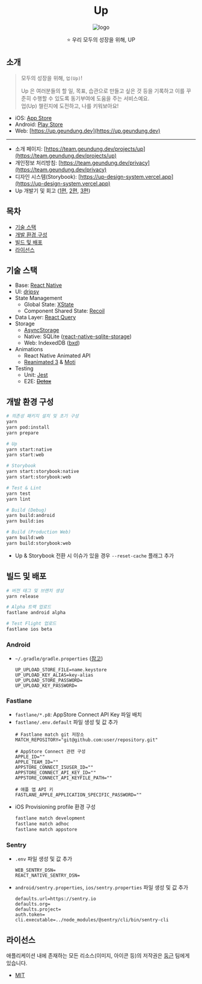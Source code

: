 <div align="center">

# Up

![logo](https://github.com/dunggeun/up/assets/26512984/dee084ee-21f7-48b0-b6bb-baeb50e46880)

⭐️ 우리 모두의 성장을 위해, UP

</div>

## 소개

> 모두의 성장을 위해, `업(Up)`!
>
> Up 은 여러분들의 할 일, 목표, 습관으로 만들고 싶은 것 등을 기록하고 이를 꾸준히 수행할 수 있도록 동기부여에 도움을 주는 서비스예요.  
> 업(Up) 챌린지에 도전하고, 나를 키워보아요!

- iOS: [App Store](https://itunes.apple.com/us/app/keynote/id6448998790)
- Android: [Play Store](https://play.google.com/store/apps/details?id=dev.geundung.up)
- Web: [https://up.geundung.dev](https://up.geundung.dev)

---

- 소개 페이지: [https://team.geundung.dev/projects/up](https://team.geundung.dev/projects/up)
- 개인정보 처리방침: [https://team.geundung.dev/privacy](https://team.geundung.dev/privacy)
- 디자인 시스템(Storybook): [https://up-design-system.vercel.app](https://up-design-system.vercel.app)
- Up 개발기 및 회고 ([1편](https://geundung.dev/118), [2편](https://geundung.dev/119), [3편](https://geundung.dev/120))


## 목차

- [기술 스택](#기술-스택)
- [개발 환경 구성](#개발-환경-구성)
- [빌드 및 배포](#빌드-및-배포)
- [라이선스](#라이선스)

## 기술 스택

- Base: [React Native](https://github.com/facebook/react-native)
- UI: [dripsy](https://github.com/nandorojo/dripsy)
- State Management
  - Global State: [XState](https://xstate.js.org)
  - Component Shared State: [Recoil](https://recoiljs.org)
- Data Layer: [React Query](https://github.com/TanStack/query)
- Storage
  - [AsyncStorage](https://github.com/react-native-async-storage/async-storage)
  - Native: SQLite ([react-native-sqlite-storage](https://github.com/andpor/react-native-sqlite-storage))
  - Web: IndexedDB ([bxd](https://github.com/leegeunhyeok/bxd))
- Animations
  - React Native Animated API
  - [Reanimated 3](https://github.com/software-mansion/react-native-reanimated) & [Moti](https://github.com/nandorojo/moti)
- Testing
  - Unit: [Jest](https://github.com/jestjs/jest)
  - E2E: ~~[Detox](https://wix.github.io/Detox)~~

## 개발 환경 구성

```bash
# 의존성 패키지 설치 및 초기 구성
yarn
yarn pod:install
yarn prepare
```

```bash
# Up
yarn start:native
yarn start:web

# Storybook
yarn start:storybook:native
yarn start:storybook:web

# Test & Lint
yarn test
yarn lint

# Build (Debug)
yarn build:android
yarn build:ios

# Build (Production Web)
yarn build:web
yarn build:storybook:web
```

- Up & Storybook 전환 시 이슈가 있을 경우 `--reset-cache` 플래그 추가

## 빌드 및 배포

```bash
# 버전 태그 및 브랜치 생성
yarn release

# Alpha 트랙 업로드
fastlane android alpha

# Test Flight 업로드
fastlane ios beta
```

### Android

- `~/.gradle/gradle.properties` ([참고](https://reactnative.dev/docs/signed-apk-android))
  ```
  UP_UPLOAD_STORE_FILE=name.keystore
  UP_UPLOAD_KEY_ALIAS=key-alias
  UP_UPLOAD_STORE_PASSWORD=                   
  UP_UPLOAD_KEY_PASSWORD=
  ```

### Fastlane

- `fastlane/*.p8`: AppStore Connect API Key 파일 배치
- `fastlane/.env.default` 파일 생성 및 값 추가
  ```
  # Fastlane match git 저장소
  MATCH_REPOSITORY="git@github.com:user/repository.git"

  # AppStore Connect 관련 구성
  APPLE_ID=""
  APPLE_TEAM_ID=""
  APPSTORE_CONNECT_ISUSER_ID=""
  APPSTORE_CONNECT_API_KEY_ID=""
  APPSTORE_CONNECT_API_KEYFILE_PATH=""

  # 애플 앱 API 키
  FASTLANE_APPLE_APPLICATION_SPECIFIC_PASSWORD=""  
  ```
- iOS Provisioning profile 환경 구성
  ```bash
  fastlane match development
  fastlane match adhoc
  fastlane match appstore
  ```

### Sentry

- `.env` 파일 생성 및 값 추가
  ```
  WEB_SENTRY_DSN=
  REACT_NATIVE_SENTRY_DSN=
  ```
- `android/sentry.properties`, `ios/sentry.properties` 파일 생성 및 값 추가
  ```
  defaults.url=https://sentry.io
  defaults.org=
  defaults.project=
  auth.token=
  cli.executable=../node_modules/@sentry/cli/bin/sentry-cli
  ```

## 라이선스

애플리케이션 내에 존재하는 모든 리소스(이미지, 아이콘 등)의 저작권은 [둥근](https://github.com/dunggeun) 팀에게 있습니다.

- [MIT](LICENSE)
